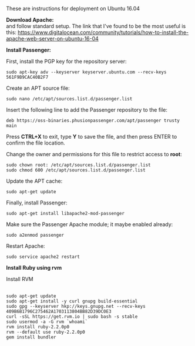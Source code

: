 These are instructions for deployment on Ubuntu 16.04

<b>Download Apache:</b></br>
and follow standard setup. The link that I've found to be the most useful is this: https://www.digitalocean.com/community/tutorials/how-to-install-the-apache-web-server-on-ubuntu-16-04

<b>Install Passenger:</b> </br>

<p>First, install the PGP key for the repository server:</p>
<code langs="">sudo apt-key adv --keyserver keyserver.ubuntu.com --recv-keys 561F9B9CAC40B2F7
</code>
<p>Create an APT source file:</p>
<code langs="">sudo nano /etc/apt/sources.list.d/passenger.list
</code>
<p>Insert the following line to add the Passenger repository to the file:</p>
<code langs="">deb https://oss-binaries.phusionpassenger.com/apt/passenger trusty main
</code>
<p>Press <strong>CTRL+X</strong> to exit, type <strong>Y</strong> to save the file, and then press ENTER to confirm the file location.</p>

<p>Change the owner and permissions for this file to restrict access to <strong>root</strong>:</p>
<code langs="">sudo chown root: /etc/apt/sources.list.d/passenger.list
sudo chmod 600 /etc/apt/sources.list.d/passenger.list
</code>
<p>Update the APT cache:</p>
<code langs="">sudo apt-get update
</code>
<p>Finally, install Passenger:</p>
<code langs="">sudo apt-get install libapache2-mod-passenger
</code>
<p>Make sure the Passenger Apache module; it maybe enabled already:</p>
<code langs="">sudo a2enmod passenger
</code>
<p>Restart Apache:</p>
<code langs="">sudo service apache2 restart
</code>

<b> Install Ruby using rvm </b></br>
<p> Install RVM

</p></br>
<code>sudo apt-get update </code></br>
<code>sudo apt-get install -y curl gnupg build-essential </code></br>
<code>sudo gpg --keyserver hkp://keys.gnupg.net --recv-keys 409B6B1796C275462A1703113804BB82D39DC0E3 </code></br>
<code>curl -sSL https://get.rvm.io | sudo bash -s stable </code></br>
<code>sudo usermod -a -G rvm `whoami` </code></br>
<code>rvm install ruby-2.2.0p0 </code></br>
<code>rvm --default use ruby-2.2.0p0 </code></br>
<code>gem install bundler </code></br>

